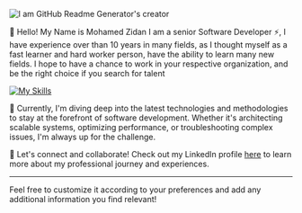 ![I am GitHub Readme Generator's creator](https://arturssmirnovs.github.io/github-profile-readme-generator/images/banner.png)

👋 Hello! My Name is Mohamed Zidan
I am a senior Software Developer ⚡, I have experience over than 10 years in many fields, as I thought myself as a fast learner and hard worker person, have the ability to learn many new fields.
I hope to have a chance to work in your respective organization, and be the right choice if you search for talent

[![My Skills](https://skillicons.dev/icons?i=js,html,css,wasm)](https://skillicons.dev)

🚀 Currently, I'm diving deep into the latest technologies and methodologies to stay at the forefront of software development. Whether it's architecting scalable systems, optimizing performance, or troubleshooting complex issues, I'm always up for the challenge.

🌟 Let's connect and collaborate! Check out my LinkedIn profile [here](https://eg.linkedin.com/in/mohamed-zidan-96912457) to learn more about my professional journey and experiences.

---

Feel free to customize it according to your preferences and add any additional information you find relevant!

<!--
**esmart-mzidan/esmart-mzidan** is a ✨ _special_ ✨ repository because its `README.md` (this file) appears on your GitHub profile.

Here are some ideas to get you started:

- 🔭 I’m currently working on ...
- 🌱 I’m currently learning ...
- 👯 I’m looking to collaborate on ...
- 🤔 I’m looking for help with ...
- 💬 Ask me about ...
- 📫 How to reach me: ...
- 😄 Pronouns: ...
- ⚡ Fun fact: ...
-->
